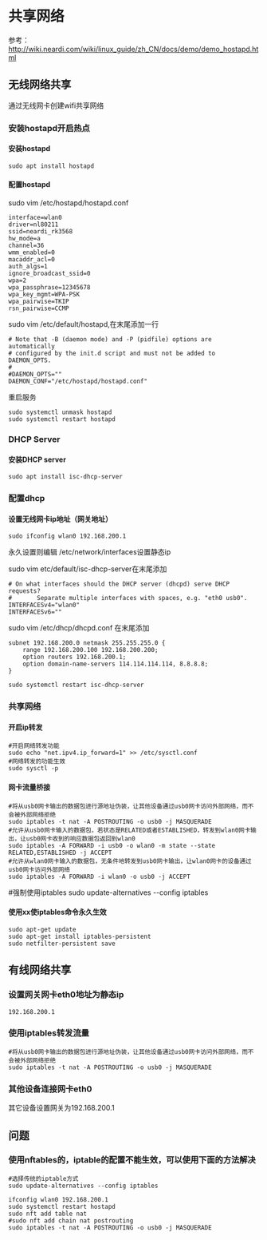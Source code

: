 # 共享网络
参考：http://wiki.neardi.com/wiki/linux_guide/zh_CN/docs/demo/demo_hostapd.html
## 无线网络共享
通过无线网卡创建wifi共享网络

### 安装hostapd开启热点
#### 安装hostapd
```
sudo apt install hostapd

```
#### 配置hostapd

sudo vim /etc/hostapd/hostapd.conf
```
interface=wlan0
driver=nl80211
ssid=neardi_rk3568
hw_mode=a
channel=36
wmm_enabled=0
macaddr_acl=0
auth_algs=1
ignore_broadcast_ssid=0
wpa=2
wpa_passphrase=12345678
wpa_key_mgmt=WPA-PSK
wpa_pairwise=TKIP
rsn_pairwise=CCMP
```
sudo vim /etc/default/hostapd,在末尾添加一行
```
# Note that -B (daemon mode) and -P (pidfile) options are automatically
# configured by the init.d script and must not be added to DAEMON_OPTS.
#
#DAEMON_OPTS=""
DAEMON_CONF="/etc/hostapd/hostapd.conf"
```
重启服务
```
sudo systemctl unmask hostapd
sudo systemctl restart hostapd
```
### DHCP Server
#### 安装DHCP server
```
sudo apt install isc-dhcp-server

```

### 配置dhcp
#### 设置无线网卡ip地址（网关地址）
```
sudo ifconfig wlan0 192.168.200.1
```
永久设置则编辑 /etc/network/interfaces设置静态ip

sudo vim etc/default/isc-dhcp-server在末尾添加
```
# On what interfaces should the DHCP server (dhcpd) serve DHCP requests?
#       Separate multiple interfaces with spaces, e.g. "eth0 usb0".
INTERFACESv4="wlan0"
INTERFACESv6=""
```
sudo vim /etc/dhcp/dhcpd.conf 在末尾添加
```              
subnet 192.168.200.0 netmask 255.255.255.0 {                          
	range 192.168.200.100 192.168.200.200;                  
	option routers 192.168.200.1;           
	option domain-name-servers 114.114.114.114, 8.8.8.8;           
}       
```

```
sudo systemctl restart isc-dhcp-server
```
### 共享网络
#### 开启ip转发
```
#开启网络转发功能
sudo echo "net.ipv4.ip_forward=1" >> /etc/sysctl.conf
#网络转发的功能生效
sudo sysctl -p

```
#### 网卡流量桥接
```
#将从usb0网卡输出的数据包进行源地址伪装，让其他设备通过usb0网卡访问外部网络，而不会被外部网络拒绝
sudo iptables -t nat -A POSTROUTING -o usb0 -j MASQUERADE
#允许从usb0网卡输入的数据包，若状态是RELATED或者ESTABLISHED，转发到wlan0网卡输出，让usb0网卡收到的响应数据包返回到wlan0
sudo iptables -A FORWARD -i usb0 -o wlan0 -m state --state RELATED,ESTABLISHED -j ACCEPT
#允许从wlan0网卡输入的数据包，无条件地转发到usb0网卡输出，让wlan0网卡的设备通过usb0网卡访问外部网络
sudo iptables -A FORWARD -i wlan0 -o usb0 -j ACCEPT
```
#强制使用iptables
sudo update-alternatives --config iptables


#### 使用xx使iptables命令永久生效
```
sudo apt-get update
sudo apt-get install iptables-persistent
sudo netfilter-persistent save
```

## 有线网络共享
### 设置网关网卡eth0地址为静态ip
```
192.168.200.1
```
### 使用iptables转发流量
```
#将从usb0网卡输出的数据包进行源地址伪装，让其他设备通过usb0网卡访问外部网络，而不会被外部网络拒绝
sudo iptables -t nat -A POSTROUTING -o usb0 -j MASQUERADE

```
### 其他设备连接网卡eth0
其它设备设置网关为192.168.200.1

## 问题
### 使用nftables的，iptable的配置不能生效，可以使用下面的方法解决
```
#选择传统的iptable方式
sudo update-alternatives --config iptables

ifconfig wlan0 192.168.200.1
sudo systemctl restart hostapd
sudo nft add table nat
#sudo nft add chain nat postrouting
sudo iptables -t nat -A POSTROUTING -o usb0 -j MASQUERADE

```

